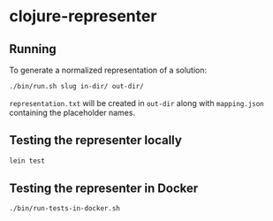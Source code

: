 # clojure-representer

## Running

To generate a normalized representation of a solution:

``` sh
./bin/run.sh slug in-dir/ out-dir/
```

`representation.txt` will be created in `out-dir` along with `mapping.json` containing the placeholder names.

## Testing the representer locally

``` sh
lein test
```

## Testing the representer in Docker

``` sh
./bin/run-tests-in-docker.sh
```